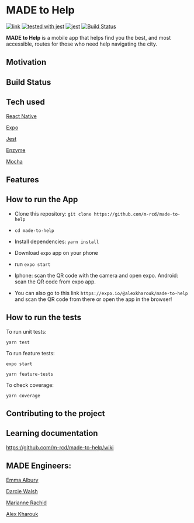# MADE to Help
[![link](https://img.shields.io/badge/trello-board-green.svg)](https://trello.com/b/2cdiYIh2/made-to-help)
[![tested with jest](https://img.shields.io/badge/tested_with-jest-99424f.svg)](https://github.com/facebook/jest) [![jest](https://jestjs.io/img/jest-badge.svg)](https://github.com/facebook/jest)
[![Build Status](https://travis-ci.org/m-rcd/made-to-help.svg?branch=master)](https://travis-ci.org/m-rcd/made-to-help)

**MADE to Help** is a mobile app that helps find you the best, and most accessible, routes for those who need  help navigating the city.

## Motivation


## Build Status


## Tech used


[React Native](https://facebook.github.io/react-native/)

[Expo](https://expo.io/)

[Jest](https://github.com/facebook/jest)

[Enzyme](https://github.com/airbnb/enzyme)

[Mocha](https://github.com/mochajs/mocha)


## Features


## How to run the App


- Clone this repository:
`git clone https://github.com/m-rcd/made-to-help`

- `cd made-to-help`

- Install dependencies:
`yarn install`

- Download `expo` app on your phone
- run `expo start`
- Iphone: scan the QR code with the camera and open expo.
  Android: scan the QR code from expo app.

- You can also go to this link `https://expo.io/@alexkharouk/made-to-help` and scan the QR code from there or open the app in the browser!

## How to run the tests

To run unit tests:

`yarn test`

To run feature tests:

`expo start`

`yarn feature-tests`

To check coverage:

`yarn coverage`



## Contributing to the project



## Learning documentation


https://github.com/m-rcd/made-to-help/wiki



## MADE Engineers:

[Emma Albury][1]

[Darcie Walsh][2]

[Marianne Rachid][3]

[Alex Kharouk][4]

[1]: https://github.com/emmaalbury
[2]: https://github.com/darciew
[3]: https://github.com/m-rcd
[4]: https://github.com/kharouk
